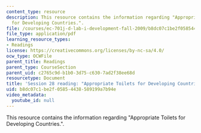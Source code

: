 ```yaml
---
content_type: resource
description: This resource contains the information regarding "Appropriate Toilets
  for Developing Countries.".
file: /courses/ec-701j-d-lab-i-development-fall-2009/b8dc07c1be2f05854438589199a7b94e_MITEC_701JF09_read28_toilet.pdf
file_type: application/pdf
learning_resource_types:
- Readings
license: https://creativecommons.org/licenses/by-nc-sa/4.0/
ocw_type: OCWFile
parent_title: Readings
parent_type: CourseSection
parent_uid: c2765c9d-b1b0-3d75-c630-7ad2f38ee68d
resourcetype: Document
title: 'Session 28 reading: "Appropriate Toilets for Developing Countries."'
uid: b8dc07c1-be2f-0585-4438-589199a7b94e
video_metadata:
  youtube_id: null
---
```

This resource contains the information regarding "Appropriate Toilets for Developing Countries.".